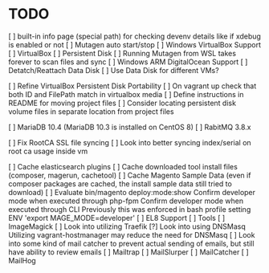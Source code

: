 # TODO  
[ ] built-in info page (special path) for checking devenv details like if xdebug is enabled or not
[ ] Mutagen auto start/stop
[ ] Windows VirtualBox Support
    [ ] VirtualBox
        [ ] Persistent Disk
    [ ] Running Mutagen from WSL takes forever to scan files and sync
[ ] Windows ARM DigitalOcean Support
    [ ] Detatch/Reattach Data Disk
    [ ] Use Data Disk for different VMs?

[ ] Refine VirtualBox Persistent Disk Portability
    [ ] On vagrant up check that both ID and FilePath match in virtualbox media
    [ ] Define instructions in README for moving project files
    [ ] Consider locating persistent disk volume files in separate location from project files

[ ] MariaDB 10.4 (MariaDB 10.3 is installed on CentOS 8)
[ ] RabitMQ 3.8.x

[ ] Fix RootCA SSL file syncing
  [ ] Look into better syncing index/serial on root ca usage inside vm

[ ] Cache elasticsearch plugins
[ ] Cache downloaded tool install files (composer, magerun, cachetool)
[ ] Cache Magento Sample Data (even if composer packages are cached, the install sample data still tried to download)
[ ] Evaluate bin/magento deploy:mode:show
    Confirm developer mode when executed through php-fpm
    Confirm developer mode when executed through CLI
      Previously this was enforced in bash profile setting ENV 'export MAGE_MODE=developer'
[ ] EL8 Support
    [ ] Tools
      [ ] ImageMagick
[ ] Look into utilizing Traefik
[?] Look into using DNSMasq
  Utilizing vagrant-hostmanager may reduce the need for DNSMasq
[ ] Look into some kind of mail catcher to prevent actual sending of emails, but still have ability to review emails
    [ ] Mailtrap
    [ ] MailSlurper
    [ ] MailCatcher
    [ ] MailHog
